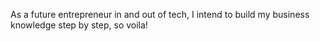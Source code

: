As a future entrepreneur in and out of tech, I intend to build my business knowledge step by step, so voila!
